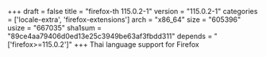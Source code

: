 +++
draft = false
title = "firefox-th 115.0.2-1"
version = "115.0.2-1"
categories = ['locale-extra', 'firefox-extensions']
arch = "x86_64"
size = "605396"
usize = "667035"
sha1sum = "89ce4aa79406d0ed13e25c3949be63af3fbdd311"
depends = "['firefox>=115.0.2']"
+++
Thai language support for Firefox